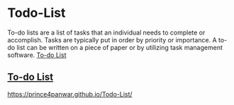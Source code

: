 # Todo-List
To-do lists are a list of tasks that an individual needs to complete or accomplish. Tasks are typically put in order by priority or importance. A to-do list can be written on a piece of paper or by utilizing task management software.
<a href="prince4panwar.github.io" target="_blank">To-do List</a>
## <a href="https://prince4panwar.github.io/Todo-List/" target="_blank">To-do List</a>
https://prince4panwar.github.io/Todo-List/
